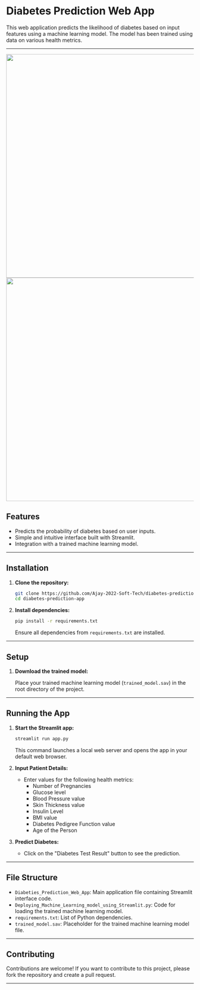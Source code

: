 # Diabetes Prediction Web App

This web application predicts the likelihood of diabetes based on input features using a machine learning model. The model has been trained using data on various health metrics.

---

<img src="https://github.com/Ajay-2022-Soft-Tech/Diabetes-Prediction-Web-App/assets/113298640/806a1a36-09d7-43b1-90ad-8d3a8e8d1654"  width="1000" height="600" />

<img src="https://github.com/Ajay-2022-Soft-Tech/Diabetes-Prediction-Web-App/assets/113298640/7706cbf9-c393-4bf2-9da6-856bc974ee6b"  width="1000" height="600" />



## Features

- Predicts the probability of diabetes based on user inputs.
- Simple and intuitive interface built with Streamlit.
- Integration with a trained machine learning model.

---

## Installation

1. **Clone the repository:**

    ```bash
    git clone https://github.com/Ajay-2022-Soft-Tech/diabetes-prediction-app.git
    cd diabetes-prediction-app
    ```

2. **Install dependencies:**

    ```bash
    pip install -r requirements.txt
    ```

    Ensure all dependencies from `requirements.txt` are installed.

---

## Setup

1. **Download the trained model:**

    Place your trained machine learning model (`trained_model.sav`) in the root directory of the project.

---

## Running the App

1. **Start the Streamlit app:**

    ```bash
    streamlit run app.py
    ```

    This command launches a local web server and opens the app in your default web browser.

2. **Input Patient Details:**

    - Enter values for the following health metrics:
        - Number of Pregnancies
        - Glucose level
        - Blood Pressure value
        - Skin Thickness value
        - Insulin Level
        - BMI value
        - Diabetes Pedigree Function value
        - Age of the Person

3. **Predict Diabetes:**

    - Click on the "Diabetes Test Result" button to see the prediction.

---

## File Structure

- `Diabeties_Prediction_Web_App`: Main application file containing Streamlit interface code.
- `Deploying_Machine_Learning_model_using_Streamlit.py`: Code for loading the trained machine learning model.
- `requirements.txt`: List of Python dependencies.
- `trained_model.sav`: Placeholder for the trained machine learning model file.

---

## Contributing

Contributions are welcome! If you want to contribute to this project, please fork the repository and create a pull request.

---
